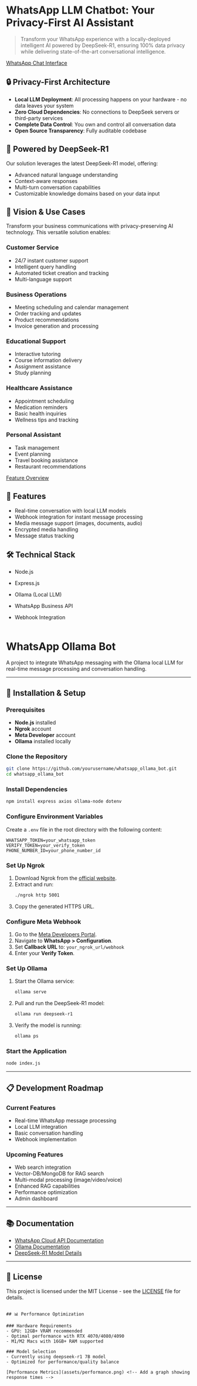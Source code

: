 # WhatsApp LLM Chatbot: Your Privacy-First AI Assistant

> Transform your WhatsApp experience with a locally-deployed intelligent AI powered by DeepSeek-R1, ensuring 100% data privacy while delivering state-of-the-art conversational intelligence.

[WhatsApp Chat Interface](assets/chat-demo.png)

## 🔒 Privacy-First Architecture

- **Local LLM Deployment**: All processing happens on your hardware - no data leaves your system
- **Zero Cloud Dependencies**: No connections to DeepSeek servers or third-party services
- **Complete Data Control**: You own and control all conversation data
- **Open Source Transparency**: Fully auditable codebase

## 🧠 Powered by DeepSeek-R1

Our solution leverages the latest DeepSeek-R1 model, offering:
- Advanced natural language understanding
- Context-aware responses
- Multi-turn conversation capabilities
- Customizable knowledge domains based on your data input

## 🌟 Vision & Use Cases

Transform your business communications with privacy-preserving AI technology. This versatile solution enables:

### Customer Service
- 24/7 instant customer support
- Intelligent query handling
- Automated ticket creation and tracking
- Multi-language support

### Business Operations
- Meeting scheduling and calendar management
- Order tracking and updates
- Product recommendations
- Invoice generation and processing

### Educational Support
- Interactive tutoring
- Course information delivery
- Assignment assistance
- Study planning

### Healthcare Assistance
- Appointment scheduling
- Medication reminders
- Basic health inquiries
- Wellness tips and tracking

### Personal Assistant
- Task management
- Event planning
- Travel booking assistance
- Restaurant recommendations

[Feature Overview](assets/features.png) <!-- Add an infographic showing key features -->

## 🚀 Features

- Real-time conversation with local LLM models
- Webhook integration for instant message processing
- Media message support (images, documents, audio)
- Encrypted media handling
- Message status tracking

## 🛠️ Technical Stack

- Node.js
- Express.js
- Ollama (Local LLM)
- WhatsApp Business API
- Webhook Integration

  ```markdown
# WhatsApp Ollama Bot

A project to integrate WhatsApp messaging with the Ollama local LLM for real-time message processing and conversation handling.

---

## 🔧 Installation & Setup

### Prerequisites
- **Node.js** installed
- **Ngrok** account
- **Meta Developer** account
- **Ollama** installed locally

### Clone the Repository
```bash
git clone https://github.com/yourusername/whatsapp_ollama_bot.git
cd whatsapp_ollama_bot
```

### Install Dependencies
```bash
npm install express axios ollama-node dotenv
```

### Configure Environment Variables
Create a `.env` file in the root directory with the following content:
```env
WHATSAPP_TOKEN=your_whatsapp_token
VERIFY_TOKEN=your_verify_token
PHONE_NUMBER_ID=your_phone_number_id
```

### Set Up Ngrok
1. Download Ngrok from the [official website](https://ngrok.com/).
2. Extract and run:
    ```bash
    ./ngrok http 5001
    ```
3. Copy the generated HTTPS URL.

### Configure Meta Webhook
1. Go to the [Meta Developers Portal](https://developers.facebook.com/).
2. Navigate to **WhatsApp > Configuration**.
3. Set **Callback URL** to: `your_ngrok_url/webhook`
4. Enter your **Verify Token**.

### Set Up Ollama
1. Start the Ollama service:
    ```bash
    ollama serve
    ```
2. Pull and run the DeepSeek-R1 model:
    ```bash
    ollama run deepseek-r1
    ```
3. Verify the model is running:
    ```bash
    ollama ps
    ```

### Start the Application
```bash
node index.js
```

---

## 📋 Development Roadmap

### Current Features
- Real-time WhatsApp message processing
- Local LLM integration
- Basic conversation handling
- Webhook implementation

### Upcoming Features
- Web search integration
- Vector-DB/MongoDB for RAG search
- Multi-modal processing (image/video/voice)
- Enhanced RAG capabilities
- Performance optimization
- Admin dashboard

---

## 📚 Documentation
- [WhatsApp Cloud API Documentation](https://developers.facebook.com/docs/whatsapp)
- [Ollama Documentation](https://ollama.com/docs)
- [DeepSeek-R1 Model Details](https://example.com/deepseek-r1)

---

## 📄 License
This project is licensed under the MIT License - see the [LICENSE](LICENSE) file for details.
```

## 📊 Performance Optimization

### Hardware Requirements
- GPU: 12GB+ VRAM recommended
- Optimal performance with RTX 4070/4080/4090
- M1/M2 Macs with 16GB+ RAM supported

### Model Selection
- Currently using deepseek-r1 7B model
- Optimized for performance/quality balance

[Performance Metrics](assets/performance.png) <!-- Add a graph showing response times -->
